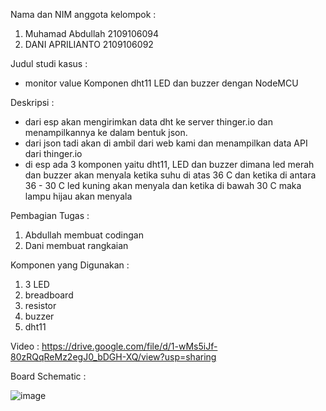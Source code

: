 Nama dan NIM anggota kelompok :
1. Muhamad Abdullah 2109106094
2. DANI APRILIANTO 2109106092

Judul studi kasus :
   
- monitor value Komponen dht11 LED dan buzzer dengan NodeMCU
   
Deskripsi :
   - dari esp akan mengirimkan data dht ke server thinger.io dan menampilkannya ke dalam bentuk json.
   - dari json tadi akan di ambil dari web kami dan menampilkan data API dari thinger.io
   - di esp ada 3 komponen yaitu dht11, LED dan buzzer dimana led merah dan buzzer akan menyala ketika suhu di atas 36 C dan ketika di antara 36 - 30 C led kuning akan menyala dan ketika di bawah 30 C maka lampu hijau akan menyala
   
Pembagian Tugas : 
1. Abdullah membuat codingan
2. Dani membuat rangkaian

Komponen yang Digunakan :
1. 3 LED
2. breadboard
3. resistor
4. buzzer
5. dht11

Video :
https://drive.google.com/file/d/1-wMs5iJf-80zRQqReMz2egJ0_bDGH-XQ/view?usp=sharing
   
Board Schematic :

![image](https://github.com/AexonJP/posttest3-praktikum-iot-unmul-2024/assets/92908255/127d5fc3-5e34-42c8-b5fb-beca44b783aa)


